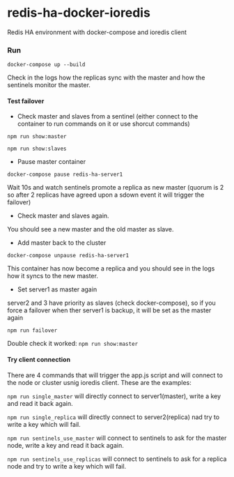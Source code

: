 # redis-ha-docker-ioredis
Redis HA environment with docker-compose and ioredis client

### Run

`docker-compose up --build`

Check in the logs how the replicas sync with the master and how the sentinels monitor the master.


#### Test failover

* Check master and slaves from a sentinel (either connect to the container to run commands on it or use shorcut commands)

`npm run show:master`

`npm run show:slaves`


* Pause master container

`docker-compose pause redis-ha-server1`

Wait 10s and watch sentinels promote a replica as new master (quorum is 2 so after 2 replicas have agreed upon a sdown event it will trigger the failover)

* Check master and slaves again. 

You should see a new master and the old master as slave.

* Add master back to the cluster

`docker-compose unpause redis-ha-server1`

This container has now become a replica and you should see in the logs how it syncs to the new master.

* Set server1 as master again

server2 and 3 have priority as slaves (check docker-compose), so if you force a failover when ther server1 is backup, it will be set as the master again

`npm run failover`

Double check it worked: `npm run show:master`

#### Try client connection

There are 4 commands that will trigger the app.js script and will connect to the node or cluster usnig ioredis client. These are the examples:


`npm run single_master` will directly connect to server1(master), write a key and read it back again.

`npm run single_replica` will directly connect to server2(replica) nad try to write a key which will fail.

`npm run sentinels_use_master` will connect to sentinels to ask for the master node, write a key and read it back again.

`npm run sentinels_use_replicas` will connect to sentinels to ask for a replica node and try to write a key which will fail.
